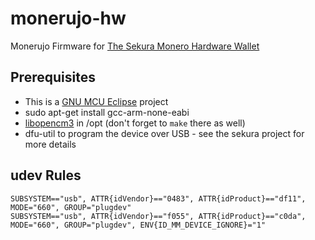 # monerujo-hw
Monerujo Firmware for [The Sekura Monero Hardware Wallet](https://github.com/monero-project/sekura)

## Prerequisites
- This is a [GNU MCU Eclipse](https://gnu-mcu-eclipse.github.io/) project
- sudo apt-get install gcc-arm-none-eabi
- [libopencm3](https://github.com/libopencm3/libopencm3) in /opt (don't forget to ```make``` there as well)
- dfu-util to program the device over USB - see the sekura project for more details

## udev Rules
```
SUBSYSTEM=="usb", ATTR{idVendor}=="0483", ATTR{idProduct}=="df11", MODE="660", GROUP="plugdev"
SUBSYSTEM=="usb", ATTR{idVendor}=="f055", ATTR{idProduct}=="c0da", MODE="660", GROUP="plugdev", ENV{ID_MM_DEVICE_IGNORE}="1"
```
